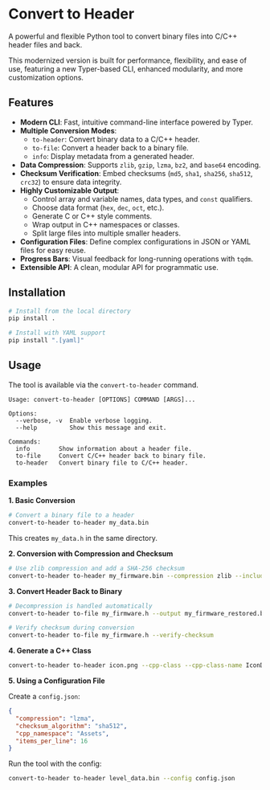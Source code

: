# Convert to Header

A powerful and flexible Python tool to convert binary files into C/C++ header files and back.

This modernized version is built for performance, flexibility, and ease of use, featuring a new Typer-based CLI, enhanced modularity, and more customization options.

## Features

- **Modern CLI**: Fast, intuitive command-line interface powered by Typer.
- **Multiple Conversion Modes**:
  - `to-header`: Convert binary data to a C/C++ header.
  - `to-file`: Convert a header back to a binary file.
  - `info`: Display metadata from a generated header.
- **Data Compression**: Supports `zlib`, `gzip`, `lzma`, `bz2`, and `base64` encoding.
- **Checksum Verification**: Embed checksums (`md5`, `sha1`, `sha256`, `sha512`, `crc32`) to ensure data integrity.
- **Highly Customizable Output**:
  - Control array and variable names, data types, and `const` qualifiers.
  - Choose data format (`hex`, `dec`, `oct`, etc.).
  - Generate C or C++ style comments.
  - Wrap output in C++ namespaces or classes.
  - Split large files into multiple smaller headers.
- **Configuration Files**: Define complex configurations in JSON or YAML files for easy reuse.
- **Progress Bars**: Visual feedback for long-running operations with `tqdm`.
- **Extensible API**: A clean, modular API for programmatic use.

## Installation

```bash
# Install from the local directory
pip install .

# Install with YAML support
pip install ".[yaml]"
```

## Usage

The tool is available via the `convert-to-header` command.

```
Usage: convert-to-header [OPTIONS] COMMAND [ARGS]...

Options:
  --verbose, -v  Enable verbose logging.
  --help         Show this message and exit.

Commands:
  info        Show information about a header file.
  to-file     Convert C/C++ header back to binary file.
  to-header   Convert binary file to C/C++ header.
```

### Examples

**1. Basic Conversion**

```bash
# Convert a binary file to a header
convert-to-header to-header my_data.bin
```
This creates `my_data.h` in the same directory.

**2. Conversion with Compression and Checksum**

```bash
# Use zlib compression and add a SHA-256 checksum
convert-to-header to-header my_firmware.bin --compression zlib --include-checksum
```

**3. Convert Header Back to Binary**

```bash
# Decompression is handled automatically
convert-to-header to-file my_firmware.h --output my_firmware_restored.bin

# Verify checksum during conversion
convert-to-header to-file my_firmware.h --verify-checksum
```

**4. Generate a C++ Class**

```bash
convert-to-header to-header icon.png --cpp-class --cpp-class-name IconData
```

**5. Using a Configuration File**

Create a `config.json`:
```json
{
  "compression": "lzma",
  "checksum_algorithm": "sha512",
  "cpp_namespace": "Assets",
  "items_per_line": 16
}
```

Run the tool with the config:
```bash
convert-to-header to-header level_data.bin --config config.json
```
